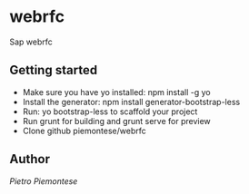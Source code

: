 # webrfc
Sap webrfc

**Getting started**
-------------------

 - Make sure you have yo installed: npm install -g yo
 - Install the generator: npm install generator-bootstrap-less
 - Run: yo bootstrap-less to scaffold your project
 - Run grunt for building and grunt serve for preview
 - Clone github piemontese/webrfc

Author
------

*Pietro Piemontese*
